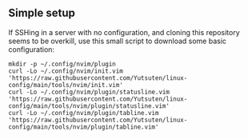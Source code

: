 ## Simple setup

If SSHing in a server with no configuration,
and cloning this repository seems to be overkill,
use this small script to download some basic configuration:

```shell
mkdir -p ~/.config/nvim/plugin
curl -Lo ~/.config/nvim/init.vim 'https://raw.githubusercontent.com/Yutsuten/linux-config/main/tools/nvim/init.vim'
curl -Lo ~/.config/nvim/plugin/statusline.vim 'https://raw.githubusercontent.com/Yutsuten/linux-config/main/tools/nvim/plugin/statusline.vim'
curl -Lo ~/.config/nvim/plugin/tabline.vim 'https://raw.githubusercontent.com/Yutsuten/linux-config/main/tools/nvim/plugin/tabline.vim'
```
